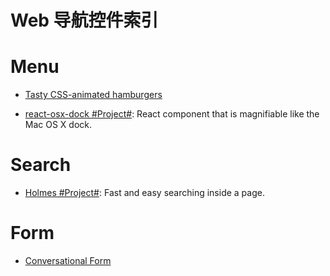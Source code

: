 # Web 导航控件索引

# Menu

* [Tasty CSS-animated hamburgers](https://jonsuh.com/hamburgers/)

* [react-osx-dock #Project#](https://github.com/lukehorvat/react-osx-dock): React component that is magnifiable like the Mac OS X dock.

# Search

* [Holmes #Project#](https://haroen.me/holmes/): Fast and easy searching inside a page.

# Form

* [Conversational Form](https://github.com/space10-community/conversational-form)
